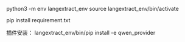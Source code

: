 
python3 -m env langextract_env
source langextract_env/bin/activate

pip install requirement.txt

插件安装：
langextract_env/bin/pip install -e qwen_provider
